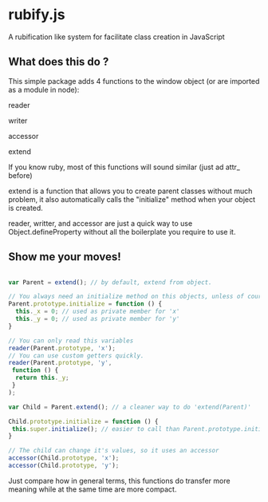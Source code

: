 # rubify.js
A rubification like system for facilitate class creation in JavaScript

## What does this do ?
This simple package adds 4 functions to the window object (or are imported as a module in node):

reader

writer

accessor

extend

If you know ruby, most of this functions will sound similar (just ad attr_ before)

extend is a function that allows you to create parent classes without much problem, it also automatically calls the "initialize" method when your object is created.

reader, writter, and accessor are just a quick way to use Object.defineProperty without all the boilerplate you require to use it.

## Show me your moves!

```js

var Parent = extend(); // by default, extend from object.

// You always need an initialize method on this objects, unless of course, your parent has one
Parent.prototype.initialize = function () {
  this._x = 0; // used as private member for 'x'
  this._y = 0; // used as private member for 'y'
}

// You can only read this variables
reader(Parent.prototype, 'x');
// You can use custom getters quickly.
reader(Parent.prototype, 'y',
 function () {
  return this._y;
 }
);

var Child = Parent.extend(); // a cleaner way to do 'extend(Parent)'

Child.prototype.initialize = function () {
 this.super.initialize(); // easier to call than Parent.prototype.initialize.call(this)
}

// The child can change it's values, so it uses an accessor
accessor(Child.prototype, 'x');
accessor(Child.prototype, 'y');

```

Just compare how in general terms, this functions do transfer more meaning while at the same time are more compact.

